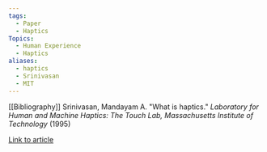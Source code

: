 ```yaml
---
tags:
  - Paper
  - Haptics
Topics:
  - Human Experience
  - Haptics
aliases:
  - haptics
  - Srinivasan
  - MIT
---
```


[[Bibliography]]
Srinivasan, Mandayam A. "What is haptics." _Laboratory for Human and Machine Haptics: The Touch Lab, Massachusetts Institute of Technology_ (1995)

[Link to article](https://citeseerx.ist.psu.edu/document?repid=rep1&type=pdf&doi=e95d6e4111f289daab91a6ee17274e994645d816)

